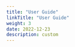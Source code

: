 ```yaml
---
title: "User Guide"
linkTitle: "User Guide"
weight: 3
date: 2022-12-23
description: custom
---
```



